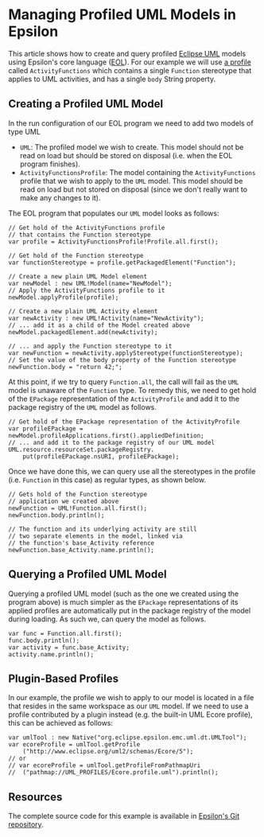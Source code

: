 # Managing Profiled UML Models in Epsilon

This article shows how to create and query profiled [Eclipse UML](https://wiki.eclipse.org/MDT-UML2) models using Epsilon's core language ([EOL](../../eol)). For our example we will use [a profile](https://git.eclipse.org/c/epsilon/org.eclipse.epsilon.git/tree/examples/org.eclipse.epsilon.examples.eol.uml.profiled/activityfunctions.uml) called `ActivityFunctions` which contains a single `Function` stereotype that applies to UML activities, and has a single `body` String property.

## Creating a Profiled UML Model

In the run configuration of our EOL program we need to add two models of type UML

- `UML`: The profiled model we wish to create. This model should not be read on load but should be stored on disposal (i.e. when the EOL program finishes).
- `ActivityFunctionsProfile`: The model containing the `ActivityFunctions` profile that we wish to apply to the `UML` model. This model should be read on load but not stored on disposal (since we don't really want to make any changes to it).

The EOL program that populates our `UML` model looks as follows:

```eol
// Get hold of the ActivityFunctions profile
// that contains the Function stereotype
var profile = ActivityFunctionsProfile!Profile.all.first();

// Get hold of the Function stereotype
var functionStereotype = profile.getPackagedElement("Function");

// Create a new plain UML Model element
var newModel : new UML!Model(name="NewModel");
// Apply the ActivityFunctions profile to it
newModel.applyProfile(profile);

// Create a new plain UML Activity element
var newActivity : new UML!Activity(name="NewActivity");
// ... add it as a child of the Model created above
newModel.packagedElement.add(newActivity);

// ... and apply the Function stereotype to it
var newFunction = newActivity.applyStereotype(functionStereotype);
// Set the value of the body property of the Function stereotype
newFunction.body = "return 42;";
```

At this point, if we try to query `Function.all`, the call will fail as the `UML` model is unaware of the `Function` type. To remedy this, we need to get hold of the `EPackage` representation of the `ActivityProfile` and add it to the package registry of the `UML` model as follows.

```eol
// Get hold of the EPackage representation of the ActivityProfile
var profileEPackage = newModel.profileApplications.first().appliedDefinition;
// ... and add it to the package registry of our UML model
UML.resource.resourceSet.packageRegistry.
	put(profileEPackage.nsURI, profileEPackage);
```

Once we have done this, we can query use all the stereotypes in the profile (i.e. `Function` in this case) as regular types, as shown below.

```eol
// Gets hold of the Function stereotype
// application we created above
newFunction = UML!Function.all.first();
newFunction.body.println();

// The function and its underlying activity are still
// two separate elements in the model, linked via
// the function's base_Activity reference
newFunction.base_Activity.name.println();
```

## Querying a Profiled UML Model

Querying a profiled UML model (such as the one we created using the program above) is much simpler as the `EPackage` representations of its applied profiles are automatically put in the package registry of the model during loading. As such we, can query the model as follows.

```eol
var func = Function.all.first();
func.body.println();
var activity = func.base_Activity;
activity.name.println();
```

## Plugin-Based Profiles

In our example, the profile we wish to apply to our model is located in a file that resides in the same workspace as our `UML` model. If we need to use a profile contributed by a plugin instead (e.g. the built-in UML Ecore profile), this can be achieved as follows:

```eol
var umlTool : new Native("org.eclipse.epsilon.emc.uml.dt.UMLTool");
var ecoreProfile = umlTool.getProfile
	("http://www.eclipse.org/uml2/schemas/Ecore/5");
// or 
// var ecoreProfile = umlTool.getProfileFromPathmapUri
//	("pathmap://UML_PROFILES/Ecore.profile.uml").println();

```

## Resources

The complete source code for this example is available in [Epsilon's Git repository](https://git.eclipse.org/c/epsilon/org.eclipse.epsilon.git/tree/examples/org.eclipse.epsilon.examples.eol.uml.profiled).